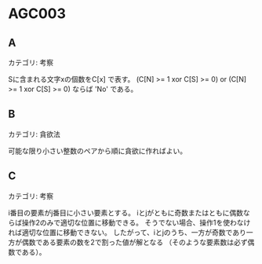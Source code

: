 # AGC003

## A
カテゴリ: 考察

Sに含まれる文字xの個数をC[x] で表す。
(C[N] >= 1 xor C[S] >= 0) or (C[N] >= 1 xor C[S] >= 0) ならば 'No' である。

## B
カテゴリ: 貪欲法

可能な限り小さい整数のペアから順に貪欲に作ればよい。

## C
カテゴリ: 考察

i番目の要素がj番目に小さい要素とする。
iとjがともに奇数またはともに偶数ならば操作2のみで適切な位置に移動できる。
そうでない場合、操作1を使わなければ適切な位置に移動できない。
したがって、iとjのうち、一方が奇数であり一方が偶数である要素の数を2で割った値が解となる
（そのような要素数は必ず偶数である）。
